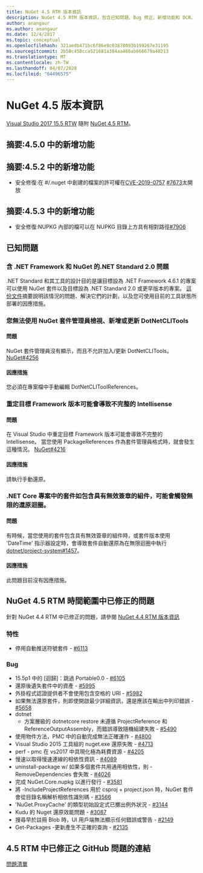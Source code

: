 ```yaml
---
title: NuGet 4.5 RTM 版本資訊
description: NuGet 4.5 RTM 版本資訊，包含已知問題、Bug 修正、新增功能和 DCR。
author: anangaur
ms.author: anangaur
ms.date: 12/4/2017
ms.topic: conceptual
ms.openlocfilehash: 321aedb471bc6f86e9c03878093b199267e31195
ms.sourcegitcommit: 2b50c450cca521681a384aa466ab666679a40213
ms.translationtype: MT
ms.contentlocale: zh-TW
ms.lasthandoff: 04/07/2020
ms.locfileid: "64496575"
---
```

# <a name="nuget-45-release-notes"></a>NuGet 4.5 版本資訊

[Visual Studio 2017 15.5 RTW](https://www.visualstudio.com/news/releasenotes/vs2017-relnotes) 隨附 [NuGet 4.5 RTM](https://dist.nuget.org/win-x86-commandline/v4.5.0/nuget.exe)。

## <a name="summary-whats-new-in-450"></a>摘要:4.5.0 中的新增功能

## <a name="summary-whats-new-in-452"></a>摘要:4.5.2 中的新增功能

* 安全修復:在 #/.nuget 中創建的檔案的許可權在[CVE-2019-0757](https://portal.msrc.microsoft.com/en-us/security-guidance/advisory/CVE-2019-0757) [#7673](https://github.com/NuGet/Home/issues/7673)太開放

## <a name="summary-whats-new-in-453"></a>摘要:4.5.3 中的新增功能

* 安全修復:NUPKG 內部的檔可以在 NUPKG 目錄上方具有相對路徑[#7906](https://github.com/NuGet/Home/issues/7906)

## <a name="known-issues"></a>已知問題

### <a name="issues-with-net-standard-20-with-net-framework--nuget"></a>含 .NET Framework 和 NuGet 的.NET Standard 2.0 問題 

.NET Standard 和其工具的設計目的是讓目標設為 .NET Framework 4.6.1 的專案可以使用 NuGet 套件以及目標設為 .NET Standard 2.0 或更早版本的專案。 [這份文件](https://github.com/dotnet/standard/issues/481)摘要說明該情況的問題、解決它們的計劃，以及您可使用目前的工具狀態所部署的因應措施。

### <a name="you-are-unable-to-view-add-or-update-dotnetclitools-using-nuget-package-manager"></a>您無法使用 NuGet 套件管理員檢視、新增或更新 DotNetCLITools

#### <a name="issue"></a>問題

NuGet 套件管理員沒有顯示，而且不允許加入/更新 DotNetCLITools。 [NuGet#4256](https://github.com/NuGet/Home/issues/4256)

#### <a name="workaround"></a>因應措施

您必須在專案檔中手動編輯 DotNetCLIToolReferences。

### <a name="retargeting-target-framework-version-may-lead-to-incomplete-intellisense"></a>重定目標 Framework 版本可能會導致不完整的 Intellisense

#### <a name="issue"></a>問題

在 Visual Studio 中重定目標 Framework 版本可能會導致不完整的 Intellisense。 當您使用 PackageReferences 作為套件管理員格式時，就會發生這種情況。 [NuGet#4216](https://github.com/NuGet/Home/issues/4216)

#### <a name="workaround"></a>因應措施

請執行手動還原。

### <a name="a-package-in-a-net-core-project-that-contains-an-assembly-with-an-invalid-signature-can-trigger-an-infinite-restore-loop"></a>.NET Core 專案中的套件如包含具有無效簽章的組件，可能會觸發無限的還原迴圈。

#### <a name="issue"></a>問題

有時候，當您使用的套件包含具有無效簽章的組件時，或套件版本使用 'DateTime' 指示器設定時，會導致套件自動還原為在無限迴圈中執行 [dotnet/project-system#1457](https://github.com/dotnet/project-system/issues/1457)。

#### <a name="workaround"></a>因應措施

此問題目前沒有因應措施。

## <a name="issues-fixed-in-nuget-45-rtm-timeframe"></a>NuGet 4.5 RTM 時間範圍中已修正的問題

針對 NuGet 4.4 RTM 中已修正的問題，請參閱 [NuGet 4.4 RTM 版本資訊](../release-notes/nuget-4.4-RTM.md) 

### <a name="features"></a>特性

- 停用自動推送符號套件 - [#6113](https://github.com/NuGet/Home/issues/6113)

### <a name="bugs"></a>Bug

- 15.5p1 中的 [迴歸]：跳過 Portable0.0 - [#6105](https://github.com/NuGet/Home/issues/6105)
- 還原後遺失套件中的資產 - [#5995](https://github.com/NuGet/Home/issues/5995)
- 外掛程式認證提供者不會使用包含空格的 URI - [#5982](https://github.com/NuGet/Home/issues/5982)
- 如果無法還原套件，則即使開啟最少詳細資訊，還是應該在輸出中列印錯誤 - [#5658](https://github.com/NuGet/Home/issues/5658)
- dotnet
  - 方案層級的 dotnetcore restore 未遵循 ProjectReference 和 ReferenceOutputAssembly，而錯誤導致隨機組建失敗 - [#5490](https://github.com/NuGet/Home/issues/5490)
- 使用物件方法，PMC 中的自動完成無法正確運作 - [#4800](https://github.com/NuGet/Home/issues/4800)
- Visual Studio 2015 工具組的 nuget.exe 還原失敗 - [#4713](https://github.com/NuGet/Home/issues/4713)
- perf - pmc 在 vs2017 中具現化極為耗費資源 - [#4205](https://github.com/NuGet/Home/issues/4205)
- 慢速以取得慢速連線的相依性資訊 - [#4089](https://github.com/NuGet/Home/issues/4089)
- uninstall-package w/ 如果多個套件共用通用相依性，則 -RemoveDependencies 會失敗 - [#4026](https://github.com/NuGet/Home/issues/4026)
- 完成 NuGet.Core.nupkg 以進行發行 - [#3581](https://github.com/NuGet/Home/issues/3581)
- 將 -IncludeProjectReferences 用於 csproj + project.json 時，NuGet 套件會從目錄名稱解析相依性識別碼 - [#3566](https://github.com/NuGet/Home/issues/3566)
- 'NuGet.ProxyCache' 的類型初始設定式已擲出例外狀況 - [#3144](https://github.com/NuGet/Home/issues/3144)
- Kudu 的 Nuget 還原效能問題 - [#3087](https://github.com/NuGet/Home/issues/3087)
- 搜尋早於註冊 Blob 時，UI 用戶端無法顯示任何錯誤或警告 - [#2149](https://github.com/NuGet/Home/issues/2149)
- Get-Packages -更新產生不正確的查詢 - [#2135](https://github.com/NuGet/Home/issues/2135)

## <a name="links-to-github-issues-fixed-in-45-rtm"></a>4.5 RTM 中已修正之 GitHub 問題的連結

[問題清單](https://github.com/NuGet/Home/issues?q=is%3Aissue+milestone%3A4.5+is%3Aclosed)
